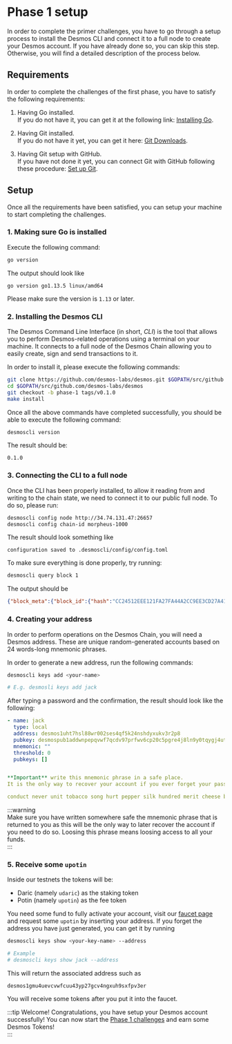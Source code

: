 # Phase 1 setup
In order to complete the primer challenges, you have to go through a setup process to install the Desmos CLI and connect it to a full node to create your Desmos account. If you have already done so, you can skip this step. Otherwise, you will find a detailed description of the process below. 

## Requirements
In order to complete the challenges of the first phase, you have to satisfy the following requirements: 

1. Having Go installed.  
   If you do not have it, you can get it at the following link: [Installing Go](https://golang.org/doc/install). 

2. Having Git installed.  
   If you do not have it yet, you can get it here: [Git Downloads](https://git-scm.com/downloads). 
   
3. Having Git setup with GitHub.  
   If you have not done it yet, you can connect Git with GitHub following these procedure: [Set up Git](https://help.github.com/en/github/getting-started-with-github/set-up-git).
   
## Setup 
Once all the requirements have been satisfied, you can setup your machine to start completing the challenges. 

### 1. Making sure Go is installed
Execute the following command: 

```bash
go version
```

The output should look like 

```
go version go1.13.5 linux/amd64
```

Please make sure the version is `1.13` or later. 

### 2. Installing the Desmos CLI 
The Desmos Command Line Interface (in short, *CLI*) is the tool that allows you to perform Desmos-related operations using a terminal on your machine. It connects to a full node of the Desmos Chain allowing you to easily create, sign and send transactions to it. 

In order to install it, please execute the following commands: 

```bash
git clone https://github.com/desmos-labs/desmos.git $GOPATH/src/github.com/desmos-labs/desmos
cd $GOPATH/src/github.com/desmos-labs/desmos
git checkout -b phase-1 tags/v0.1.0
make install
```

Once all the above commands have completed successfully, you should be able to execute the following command: 

```bash
desmoscli version
```

The result should be: 

```
0.1.0
```

### 3. Connecting the CLI to a full node
Once the CLI has been properly installed, to allow it reading from and writing to the chain state, we need to connect it to our public full node. To do so, please run: 

```bash
desmoscli config node http://34.74.131.47:26657
desmoscli config chain-id morpheus-1000
```

The result should look something like

```
configuration saved to .desmoscli/config/config.toml
```

To make sure everything is done properly, try running: 

```bash
desmoscli query block 1
```

The output should be 

```json
{"block_meta":{"block_id":{"hash":"CC24512EEE121FA27FA44A2CC9EE3CD27A41E5FD0F018DD7E1DCC83E6C2E52F0","parts":{"total":"1","hash":"F009ABF3312DEF71052DC7348368329D131C1BC26EA566ED969E01321DB5D773"}},"header":{"version":{"block":"10","app":"0"},"chain_id":"morpheus-1000","height":"1","time":"2019-12-11T04:42:14.03384Z","num_txs":"0","total_txs":"0","last_block_id":{"hash":"","parts":{"total":"0","hash":""}},"last_commit_hash":"","data_hash":"","validators_hash":"148CC373C318FC8825CA753A1228289175CC98667E1283DC949EB52B2490B34A","next_validators_hash":"148CC373C318FC8825CA753A1228289175CC98667E1283DC949EB52B2490B34A","consensus_hash":"048091BC7DDC283F77BFBF91D73C44DA58C3DF8A9CBC867405D8B7F3DAADA22F","app_hash":"","last_results_hash":"","evidence_hash":"","proposer_address":"6435B4DF8C20D126978E030E946096066ED46050"}},"block":{"header":{"version":{"block":"10","app":"0"},"chain_id":"morpheus-1000","height":"1","time":"2019-12-11T04:42:14.03384Z","num_txs":"0","total_txs":"0","last_block_id":{"hash":"","parts":{"total":"0","hash":""}},"last_commit_hash":"","data_hash":"","validators_hash":"148CC373C318FC8825CA753A1228289175CC98667E1283DC949EB52B2490B34A","next_validators_hash":"148CC373C318FC8825CA753A1228289175CC98667E1283DC949EB52B2490B34A","consensus_hash":"048091BC7DDC283F77BFBF91D73C44DA58C3DF8A9CBC867405D8B7F3DAADA22F","app_hash":"","last_results_hash":"","evidence_hash":"","proposer_address":"6435B4DF8C20D126978E030E946096066ED46050"},"data":{"txs":null},"evidence":{"evidence":null},"last_commit":{"block_id":{"hash":"","parts":{"total":"0","hash":""}},"precommits":null}}}
```

### 4. Creating your address
In order to perform operations on the Desmos Chain, you will need a Desmos address. These are unique random-generated accounts based on 24 words-long mnemonic phrases. 

In order to generate a new address, run the following commands: 

```bash
desmoscli keys add <your-name>

# E.g. desmosli keys add jack  
``` 

After typing a password and the confirmation, the result should look like the following: 

```yml
- name: jack
  type: local
  address: desmos1uht7hsl88wr002ses4qf5k24nshdyxukv3r2p8
  pubkey: desmospub1addwnpepqvwf7qcdv97prfwv6cp20c5pgre4j8ln9y0tqygj4ut36xndd9srkrxhk3e
  mnemonic: ""
  threshold: 0
  pubkeys: []


**Important** write this mnemonic phrase in a safe place.
It is the only way to recover your account if you ever forget your password.

conduct never unit tobacco song hurt pepper silk hundred merit cheese bulb electric wink swarm auto rule afford taxi lounge local bundle trouble kitten
```

:::warning  
Make sure you have written somewhere safe the mnemonic phrase that is returned to you as this will be the only way to later recover the account if you need to do so. Loosing this phrase means loosing access to all your funds.  
:::

### 5. Receive some `upotin`
Inside our testnets the tokens will be: 

* Daric (namely `udaric`) as the staking token
* Potin (namely `upotin`) as the fee token

You need some fund to fully activate your account, visit our [faucet page](https://faucet.desmos.network) and request some `upotin` by inserting your address. If you forget the address you have just generated, you can get it by running 

```bash
desmoscli keys show <your-key-name> --address

# Example 
# desmoscli keys show jack --address 
```

This will return the associated address such as 

```
desmos1gmu4uevcvwfcuu43yp27gcv4ngxuh9sxfpv3er
```

You will receive some tokens after you put it into the faucet.

:::tip Welcome! 
Congratulations, you have setup your Desmos account successfully! You can now start the [Phase 1 challenges](../README.md#Challenges) and earn some Desmos Tokens!  
::: 
